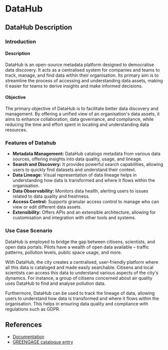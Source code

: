 # DataHub
## DataHub Description

### Introduction

#### Description
DataHub is an open-source metadata platform designed to democratise data discovery. It acts as a centralised system for companies and teams to track, manage, and find data within their organisation. Its primary aim is to streamline the process of accessing and understanding data assets, making it easier for teams to derive insights and make informed decisions.
#### Objective
The primary objective of DataHub is to facilitate better data discovery and management. By offering a unified view of an organisation's data assets, it aims to enhance collaboration, data governance, and compliance, while reducing the time and effort spent in locating and understanding data resources.
### Features of Datahub
- **Metadata Management:** DataHub catalogs metadata from various data sources, offering insights into data quality, usage, and lineage.
- **Search and Discovery:** It provides powerful search capabilities, allowing users to quickly find datasets and understand their context.
- **Data Lineage:** Visual representation of data lineage helps in understanding how data is transformed and where it flows within the organisation.
- **Data Observability:** Monitors data health, alerting users to issues related to data quality and freshness.
- **Access Control:** Supports granular access control to manage who can view or edit different data assets.
- **Extensibility:** Offers APIs and an extensible architecture, allowing for customisation and integration with other tools and systems.

### Use Case Scenario

DataHub is employed to bridge the gap between citisens, scientists, and open data portals. Pilots have a wealth of open data available – traffic patterns, pollution levels, public space usage, and more.

With DataHub, the city creates a centralised, user-friendly platform where all this data is cataloged and made easily searchable. Citisens and local scientists can access this data to understand various aspects of the city's dynamics. For instance, a group of citisens concerned about air quality uses DataHub to find and analyse pollution data. 

Furthermore, DataHub can be used to track the lineage of data, allowing users to understand how data is transformed and where it flows within the organisation. This helps in ensuring data quality and compliance with regulations such as GDPR.

## References 
- [Documentation](https://datahubproject.io/docs/)
- [GREENGAGE catalogue entry](https://aitonline.sharepoint.com/:w:/r/sites/HEUGREENGAGE337/_layouts/15/Doc.aspx?sourcedoc=%7B0DD1167E-9A6F-482E-AE99-C597A2BC3150%7D&file=DataHub_GREENGAGE-AcademyResourceSpec.docx&action=default&mobileredirect=true)
